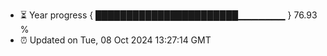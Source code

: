 - ⏳ Year progress { ███████████████████████▁▁▁▁▁▁▁ } 76.93 %
- ⏰ Updated on Tue, 08 Oct 2024 13:27:14 GMT

